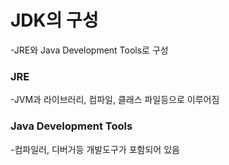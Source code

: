 # JDK의 구성

-JRE와 Java Development Tools로 구성<br>

<h3>JRE</h3>
-JVM과 라이브러리, 컴파일, 클래스 파일등으로 이루어짐

<h3>Java Development Tools</h3>
-컴파일러, 디버거등 개발도구가 포함되어 있음

